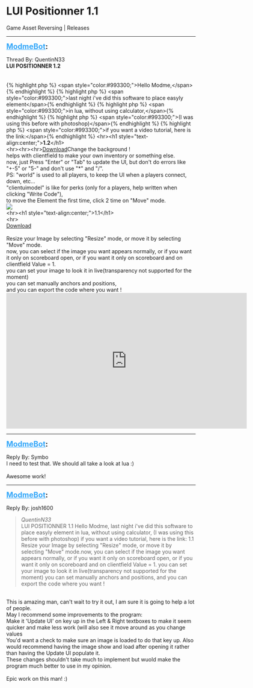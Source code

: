 # LUI Positionner 1.1
Game Asset Reversing | Releases

---
<strong style="font-size: 1.4em;"><span style="text-decoration: underline;text-decoration-color: #34a7f9;"><span style="color:#34a7f9;">ModmeBot</span></span>:</strong>

<p>Thread By: QuentinN33<br /><strong>LUI POSITIONNER 1.2</strong><br /> <br /> <br />{% highlight php %}
&lt;span style="color:#993300;"&gt;Hello Modme,&lt;/span&gt;{% endhighlight %}
{% highlight php %}
&lt;span style="color:#993300;"&gt;last night i&#39;ve did this software to place easyly element&lt;/span&gt;{% endhighlight %}
{% highlight php %}
&lt;span style="color:#993300;"&gt;in lua, without using calculator,&lt;/span&gt;{% endhighlight %}
{% highlight php %}
&lt;span style="color:#993300;"&gt;(I was using this before with photoshop)&lt;/span&gt;{% endhighlight %}
{% highlight php %}
&lt;span style="color:#993300;"&gt;if you want a video tutorial, here is the link:&lt;/span&gt;{% endhighlight %}
&lt;hr&gt;&lt;h1 style=&quot;text-align:center;&quot;&gt;<strong>1.2</strong>&lt;/h1&gt;<br />&lt;hr&gt;&lt;hr&gt;&lt;hr&gt;<a href="https://mega.nz/#!q0sXDAAJ!BG0_psr80D8iZqtecYI9LhVKJ0BPehSooo0sv1yyRpM">Download</a>Change the background !<br />helps with clientfield to make your own inventory or something else.<br />now, just Press &quot;Enter&quot; or &quot;Tab&quot; to update the UI, but don&#39;t do errors like &quot;+-5&quot; or &quot;5-&quot; and don&#39;t use &quot;*&quot; and &quot;/&quot;.<br />PS: &quot;world&quot; is used to all players, to keep the UI when a players connect, down, etc...<br />&quot;clientuimodel&quot; is like for perks (only for a players, help written when clicking &quot;Write Code&quot;),<br />to move the Element the first time, click 2 time on &quot;Move&quot; mode.<br /><img style="max-width: 500px;" src="https://cdn.discordapp.com/attachments/411951199550570497/508295287878713357/UIEditor_v1_2_Lui.jpg"><br />&lt;hr&gt;&lt;h1 style=&quot;text-align:center;&quot;&gt;1.1&lt;/h1&gt;<br />&lt;hr&gt; <br /><a href="https://mega.nz/#!jpVHjKzJ!IuwfxkZjFO6F5q3JSh5OopxdSv07AXUvWW01UBYQ_Fw">Download</a> <br /> <br />Resize your Image by selecting &quot;Resize&quot; mode, or move it by selecting &quot;Move&quot; mode.<br />now, you can select if the image you want appears normally, or if you want it only on scoreboard open, or if you want it only on scoreboard and on clientfield Value = 1.<br />you can set your image to look it in live(transparency not supported for the moment)<br />you can set manually anchors and positions,<br />and you can export the code where you want ! <br /><iframe type="text/html" width="640" height="360" src="https://www.youtube.com/embed/nyqPlGZEizU" frameborder="0"></iframe></p>

---
<strong style="font-size: 1.4em;"><span style="text-decoration: underline;text-decoration-color: #34a7f9;"><span style="color:#34a7f9;">ModmeBot</span></span>:</strong>

<p>Reply By: Symbo<br />I need to test that. We should all take a look at lua :)<br /> <br />Awesome work!</p>

---
<strong style="font-size: 1.4em;"><span style="text-decoration: underline;text-decoration-color: #34a7f9;"><span style="color:#34a7f9;">ModmeBot</span></span>:</strong>

<p>Reply By: josh1600<br /><blockquote><em>QuentinN33</em><br />LUI POSITIONNER 1.1     Hello Modme, last night i&#39;ve did this software to place easyly element in lua, without using calculator, (I was using this before with photoshop) if you want a video tutorial, here is the link: 1.1 Resize your Image by selecting &quot;Resize&quot; mode, or move it by selecting &quot;Move&quot; mode.now, you can select if the image you want appears normally, or if you want it only on scoreboard open, or if you want it only on scoreboard and on clientfield Value = 1. you can set your image to look it in live(transparency not supported for the moment) you can set manually anchors and positions, and you can export the code where you want ! </blockquote><br />This is amazing man, can&#39;t wait to try it out, I am sure it is going to help a lot of people.<br />May I recommend some improvements to the program:<br />Make it &#39;Update UI&#39; on key up in the Left &amp; Right textboxes to make it seem quicker and make less work (will also see it move around as you change values<br />You&#39;d want a check to make sure an image is loaded to do that key up. Also would recommend having the image show and load after opening it rather than having the Update UI populate it.<br />These changes shouldn&#39;t take much to implement but wuold make the program much better to use in my opinion.<br /> <br />Epic work on this man! :)</p>
